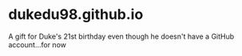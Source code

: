 # dukedu98.github.io
A gift for Duke's 21st birthday even though he doesn't have a GitHub account...for now
